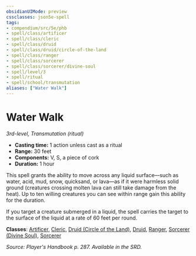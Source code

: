 ```yaml
---
obsidianUIMode: preview
cssclasses: json5e-spell
tags:
- compendium/src/5e/phb
- spell/class/artificer
- spell/class/cleric
- spell/class/druid
- spell/class/druid/circle-of-the-land
- spell/class/ranger
- spell/class/sorcerer
- spell/class/sorcerer/divine-soul
- spell/level/3
- spell/ritual
- spell/school/transmutation
aliases: ["Water Walk"]
---
```

# Water Walk
*3rd-level, Transmutation (ritual)*  

- **Casting time:** 1 action unless cast as a ritual
- **Range:** 30 feet
- **Components:** V, S, a piece of cork
- **Duration:** 1 hour

This spell grants the ability to move across any liquid surface—such as water, acid, mud, snow, quicksand, or lava—as if it were harmless solid ground (creatures crossing molten lava can still take damage from the heat). Up to ten willing creatures you can see within range gain this ability for the duration.

If you target a creature submerged in a liquid, the spell carries the target to the surface of the liquid at a rate of 60 feet per round.

**Classes**: [Artificer](/compendium/classes/artificer-tce.md), [Cleric](/compendium/classes/cleric.md), [Druid (Circle of the Land)](/compendium/classes/druid-circle-of-the-land.md), [Druid](/compendium/classes/druid.md), [Ranger](/compendium/classes/ranger.md), [Sorcerer (Divine Soul)](/compendium/classes/sorcerer-divine-soul-xge.md), [Sorcerer](/compendium/classes/sorcerer.md)

*Source: Player's Handbook p. 287. Available in the SRD.*